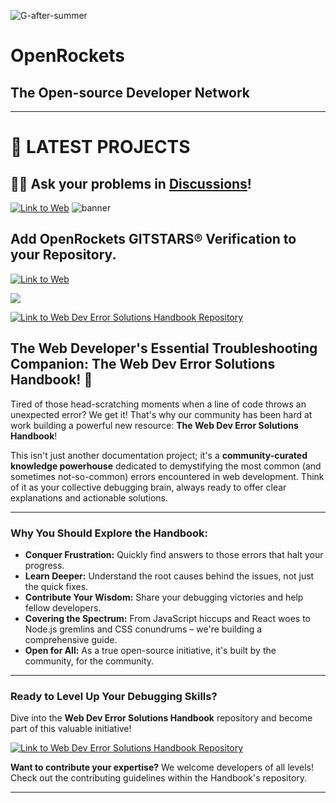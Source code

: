 
![G-after-summer](https://github.com/user-attachments/assets/fb001a0c-6847-4d4d-9abe-08bfbfb394e0)



# **OpenRockets** 
## The Open-source Developer Network

<hr>
<h1>🔴 LATEST PROJECTS</h1>

## 🙋‍♂️ Ask your problems in [Discussions](https://github.com/orgs/OpenRockets/discussions/7 )!
[![Link to Web](https://shields.io/badge/Ask%20Something%20New-%2324292e?style=for-the-badge&logo=github)](https://github.com/orgs/OpenRockets/discussions/new/choose)
![banner](https://github.com/user-attachments/assets/9c3c4471-c29b-43fb-8e71-981b5ba85e1b)

## Add OpenRockets **GITSTARS®** Verification to your Repository.

[![Link to Web](https://shields.io/badge/GET%20GITSTARS®-%2324292e?style=for-the-badge&logo=github)](https://www.openrockets.me/v/2025)

<a href="https://openrockets.me/v/2025"><img src="https://openrockets.me/v/gitstarts2025v.png"></a>

[![Link to Web Dev Error Solutions Handbook Repository](https://shields.io/badge/Web%20Developer's%20Handbook%20Project%20Repo-%2324292e?style=for-the-badge&logo=github)](https://github.com/openrockets/web-dev-error-solutions)

## **The Web Developer's Essential Troubleshooting Companion: The Web Dev Error Solutions Handbook!** 🚀

Tired of those head-scratching moments when a line of code throws an unexpected error? We get it! That's why our community has been hard at work building a powerful new resource: **The Web Dev Error Solutions Handbook**! 

This isn't just another documentation project; it's a **community-curated knowledge powerhouse** dedicated to demystifying the most common (and sometimes not-so-common) errors encountered in web development. Think of it as your collective debugging brain, always ready to offer clear explanations and actionable solutions.

---

### Why You Should Explore the Handbook:

* **Conquer Frustration:** Quickly find answers to those errors that halt your progress.
* **Learn Deeper:** Understand the root causes behind the issues, not just the quick fixes.
* **Contribute Your Wisdom:** Share your debugging victories and help fellow developers.
* **Covering the Spectrum:** From JavaScript hiccups and React woes to Node.js gremlins and CSS conundrums – we're building a comprehensive guide.
* **Open for All:** As a true open-source initiative, it's built by the community, for the community.

---

### Ready to Level Up Your Debugging Skills?

Dive into the **Web Dev Error Solutions Handbook** repository and become part of this valuable initiative!

[![Link to Web Dev Error Solutions Handbook Repository](https://shields.io/badge/Web%20Developer's%20Handbook%20Project%20Repo-%2324292e?style=for-the-badge&logo=github)](https://github.com/openrockets/web-dev-error-solutions)

**Want to contribute your expertise?** We welcome developers of all levels! Check out the contributing guidelines within the Handbook's repository.

<hr>
